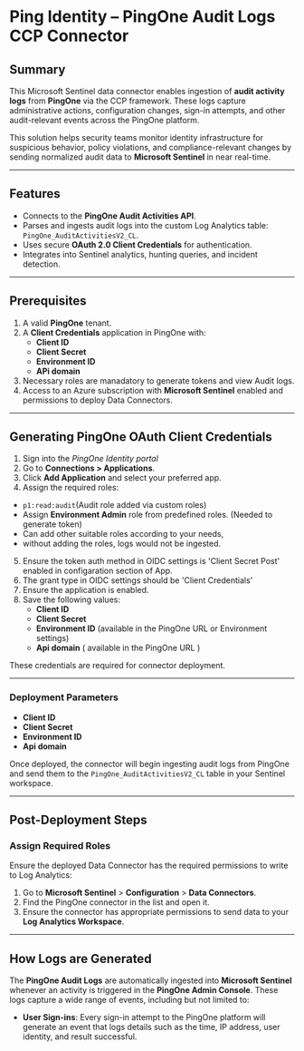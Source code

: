 # Ping Identity – PingOne Audit Logs CCP Connector

## **Summary**

This Microsoft Sentinel data connector enables ingestion of **audit activity logs** from **PingOne** via the CCP framework. These logs capture administrative actions, configuration changes, sign-in attempts, and other audit-relevant events across the PingOne platform.

This solution helps security teams monitor identity infrastructure for suspicious behavior, policy violations, and compliance-relevant changes by sending normalized audit data to **Microsoft Sentinel** in near real-time.

---

## **Features**

- Connects to the **PingOne Audit Activities API**.
- Parses and ingests audit logs into the custom Log Analytics table: `PingOne_AuditActivitiesV2_CL`.
- Uses secure **OAuth 2.0 Client Credentials** for authentication.
- Integrates into Sentinel analytics, hunting queries, and incident detection.

---

## **Prerequisites**

1. A valid **PingOne** tenant.
2. A **Client Credentials** application in PingOne with:  
   - **Client ID**
   - **Client Secret**
   - **Environment ID**
   - **APi domain**
3. Necessary roles are manadatory to generate tokens and view Audit logs.
4. Access to an Azure subscription with **Microsoft Sentinel** enabled and permissions to deploy Data Connectors.
   
---

## **Generating PingOne OAuth Client Credentials**

1. Sign into the *PingOne Identity portal*
2. Go to **Connections > Applications**.
3. Click **Add Application** and select your preferred app.
4. Assign the required roles: 
  * `p1:read:audit`(Audit role added via custom roles)
  * Assign **Environment Admin** role from predefined roles. (Needed to generate token)
  * Can add other suitable roles according to your needs,
  * without adding the roles, logs would not be ingested.
  
5. Ensure the token auth method in OIDC settings is  'Client Secret Post'  enabled in configaration section of App.
6. The grant type in OIDC settings should be 'Client Credentials'
7. Ensure the application is enabled.
8. Save the following values:
   - **Client ID**
   - **Client Secret**
   - **Environment ID** (available in the PingOne URL or Environment settings)
   - **Api domain** ( available in the PingOne URL )

These credentials are required for connector deployment.

---

### **Deployment Parameters**

- **Client ID**
- **Client Secret**
- **Environment ID**
- **Api domain**

Once deployed, the connector will begin ingesting audit logs from PingOne and send them to the `PingOne_AuditActivitiesV2_CL` table in your Sentinel workspace.

---

## **Post-Deployment Steps**

### **Assign Required Roles**

Ensure the deployed Data Connector has the required permissions to write to Log Analytics:

1. Go to **Microsoft Sentinel** > **Configuration** > **Data Connectors**.
2. Find the PingOne connector in the list and open it.
3. Ensure the connector has appropriate permissions to send data to your **Log Analytics Workspace**.

---

## **How Logs are Generated**

The **PingOne Audit Logs** are automatically ingested into **Microsoft Sentinel** whenever an activity is triggered in the **PingOne Admin Console**. These logs capture a wide range of events, including but not limited to:

- **User Sign-ins**: Every sign-in attempt to the PingOne platform will generate an event that logs details such as the time, IP address, user identity, and result successful.
